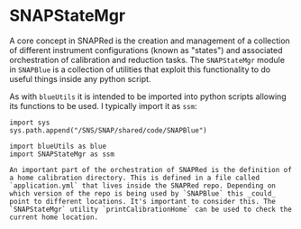 # SNAPStateMgr

A core concept in SNAPRed is the creation and management of a collection of different instrument configurations (known as "states") and associated orchestration of calibration and reduction tasks. The `SNAPStateMgr` module in `SNAPBlue` is a collection of utilities that exploit this functionality to do useful things inside any python script.

As with `blueUtils` it is intended to be imported into python scripts allowing its functions to be used. I typically import it as `ssm`: 

```
import sys
sys.path.append("/SNS/SNAP/shared/code/SNAPBlue")

import blueUtils as blue
import SNAPStateMgr as ssm
```

```{note}
An important part of the orchestration of SNAPRed is the definition of a home calibration directory. This is defined in a file called `application.yml` that lives inside the SNAPRed repo. Depending on which version of the repo is being used by `SNAPBlue` this _could_ point to different locations. It's important to consider this. The `SNAPStateMgr` utility `printCalibrationHome` can be used to check the current home location.
```

